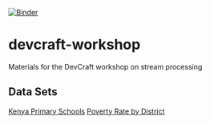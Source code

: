 [![Binder](http://mybinder.org/badge.svg)](http://mybinder.org:/repo/reubano/devcraft-workshop)

# devcraft-workshop
Materials for the DevCraft workshop on stream processing

## Data Sets
[Kenya Primary Schools](https://www.opendata.go.ke/resource/fbd2-c7tq.json)
[Poverty Rate by District](https://www.opendata.go.ke/resource/i5bp-z9aq.json)
